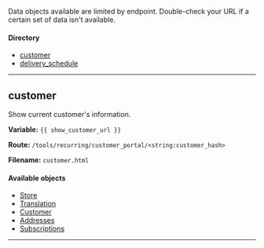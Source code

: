 Data objects available are limited by endpoint. Double-check your URL if a certain set of data isn't available.

#### Directory
* [customer](#customer)
* [delivery_schedule](#delivery_schedule)

---

## customer
Show current customer's information.

**Variable:** `{{ show_customer_url }}`

**Route:** `/tools/recurring/customer_portal/<string:customer_hash>`

**Filename:** `customer.html`

#### Available objects
* [Store](https://github.com/SocalProofit/customcheckout/wiki/Store-object)
* [Translation](https://github.com/SocalProofit/customcheckout/wiki/Translation-object)
* [Customer](https://github.com/SocalProofit/customcheckout/wiki/Customer-object)
* [Addresses](https://github.com/SocalProofit/customcheckout/wiki/Address-object)
* [Subscriptions](https://github.com/SocalProofit/customcheckout/wiki/Subscription-object)

---